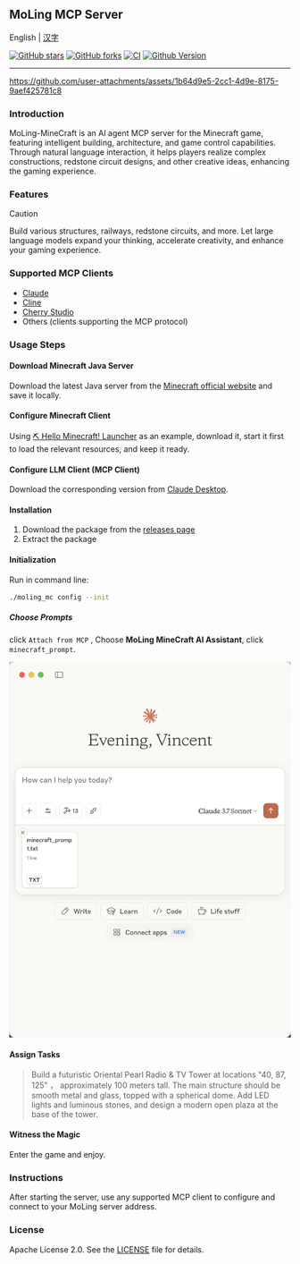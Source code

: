 ## MoLing MCP Server

English | [汉字](./README_ZH_HANS.md)

[![GitHub stars](https://img.shields.io/github/stars/gojue/moling-minecraft.svg?label=Stars&logo=github)](https://github.com/gojue/moling-minecraft/stargazers)
[![GitHub forks](https://img.shields.io/github/forks/gojue/moling-minecraft?label=Forks&logo=github)](https://github.com/gojue/moling-minecraft/forks)
[![CI](https://github.com/gojue/moling-minecraft/actions/workflows/go-test.yml/badge.svg)](https://github.com/gojue/moling-minecraft/actions/workflows/go-test.yml)
[![Github Version](https://img.shields.io/github/v/release/gojue/moling-minecraft?display_name=tag&include_prereleases&sort=semver)](https://github.com/gojue/moling-minecraft/releases)

---

https://github.com/user-attachments/assets/1b64d9e5-2cc1-4d9e-8175-9aef425781c8

### Introduction
MoLing-MineCraft is an AI agent MCP server for the Minecraft game, featuring intelligent building, architecture, and game control capabilities. Through natural language interaction, it helps players realize complex constructions, redstone circuit designs, and other creative ideas, enhancing the gaming experience.

### Features

> [!CAUTION]
> Build various structures, railways, redstone circuits, and more. Let large language models expand your thinking, accelerate creativity, and enhance your gaming experience.


### Supported MCP Clients

- [Claude](https://claude.ai/)
- [Cline](https://cline.bot/)
- [Cherry Studio](https://cherry-ai.com/)
- Others (clients supporting the MCP protocol)

### Usage Steps
#### Download Minecraft Java Server
Download the latest Java server from the [Minecraft official website](https://www.minecraft.net/en-us/download/server) and save it locally.

#### Configure Minecraft Client
Using [⛏ Hello Minecraft! Launcher](https://github.com/HMCL-dev/HMCL/releases) as an example, download it, start it first to load the relevant resources, and keep it ready.

#### Configure LLM Client (MCP Client)
Download the corresponding version from [Claude Desktop](https://claude.ai/).

#### Installation
1. Download the package from the [releases page](https://github.com/gojue/moling-minecraft/releases)
2. Extract the package

#### Initialization
Run in command line:
```sh
./moling_mc config --init
```

##### Choose Prompts
click `Attach from MCP` , Choose **MoLing MineCraft AI Assistant**, click `minecraft_prompt`.

![](./images/claude_desktop_chat.png)


#### Assign Tasks

> Build a futuristic Oriental Pearl Radio & TV Tower at locations  "40, 87, 125" ， approximately 100 meters tall. 
> The main structure should be smooth metal and glass, topped with a spherical dome. 
> Add LED lights and luminous stones, and design a modern open plaza at the base of the tower.


#### Witness the Magic
Enter the game and enjoy.

### Instructions
After starting the server, use any supported MCP client to configure and connect to your MoLing server address.

### License
Apache License 2.0. See the [LICENSE](LICENSE) file for details.
